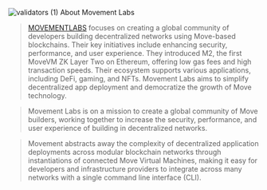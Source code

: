 ![validators (1)](https://github.com/user-attachments/assets/298b7ddc-4540-4b51-81dc-526e7be43666)
About Movement Labs 

> [MOVEMENTLABS](https://movementlabs.xyz/) focuses on creating a global community of developers building decentralized networks using Move-based blockchains. Their key initiatives include enhancing security, performance, and user experience. They introduced M2, the first MoveVM ZK Layer Two on Ethereum, offering low gas fees and high transaction speeds. Their ecosystem supports various applications, including DeFi, gaming, and NFTs. Movement Labs aims to simplify decentralized app deployment and democratize the growth of Move technology.

> Movement Labs is on a mission to create a global community of Move builders, working together to increase the security, performance, and user experience of building in decentralized networks.

> Movement abstracts away the complexity of decentralized application deployments across modular blockchain networks through instantiations of connected Move Virtual Machines, making it easy for developers and infrastructure providers to integrate across many networks with a single command line interface (CLI).
